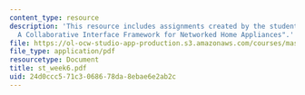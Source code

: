 ```yaml
---
content_type: resource
description: 'This resource includes assignments created by the students on "DiamondHelp:
  A Collaborative Interface Framework for Networked Home Appliances".'
file: https://ol-ocw-studio-app-production.s3.amazonaws.com/courses/mas-965-relational-machines-spring-2005/24d0ccc571c3068678da8ebae6e2ab2c_st_week6.pdf
file_type: application/pdf
resourcetype: Document
title: st_week6.pdf
uid: 24d0ccc5-71c3-0686-78da-8ebae6e2ab2c
---
```

